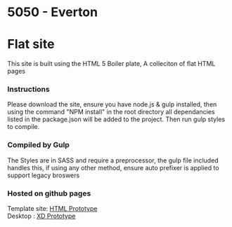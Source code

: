 # 5050 - Everton
# Flat site
This site is built using the HTML 5 Boiler plate, A colleciton of flat HTML pages

### Instructions
Please download the site, ensure you have node.js & gulp installed, then using the command "NPM install" in the root directory all dependancies listed in the package.json will be added to the project. Then run gulp styles to compile.

### Compiled by Gulp
The Styles are in SASS and require a preprocessor, the gulp file included handles this, if using any other method, ensure auto prefixer is applied to support legacy broswers

### Hosted on github pages
Template site: [HTML Prototype](https://imaginatecreative.github.io/5050-lottery-everton/)   
Desktop : [XD Prototype](https://xd.adobe.com/view/c0a8d0d7-a6b5-461b-74ae-55caa61fe81c-b699/)  

